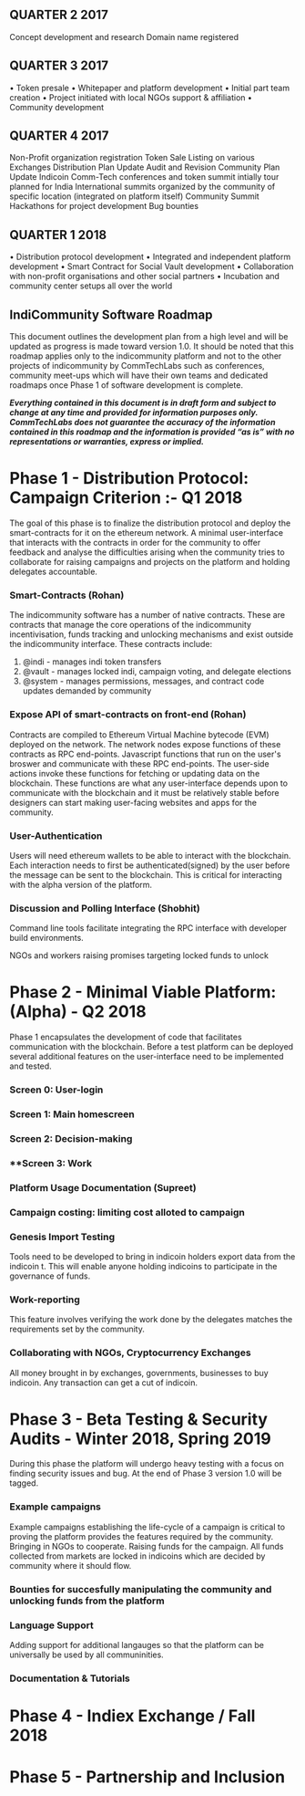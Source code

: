 ## QUARTER 2 2017
Concept development and research
Domain name registered


## QUARTER 3 2017
• Token presale 
• Whitepaper and platform development 
• Initial part team creation 
• Project initiated with local NGOs support & affiliation 
• Community development

## QUARTER 4 2017
Non-Profit organization registration
Token Sale
Listing on various Exchanges
Distribution Plan Update
Audit and Revision
Community Plan Update
Indicoin Comm-Tech conferences and token summit
intially tour planned for India
International summits organized by the community of specific location (integrated on platform itself)
Community Summit
Hackathons for project development
Bug bounties

## QUARTER 1 2018
• Distribution protocol	development 
• Integrated and independent platform development 
• Smart Contract for Social Vault development
• Collaboration with non-profit organisations and other social   partners
• Incubation and community center setups all over the world


IndiCommunity Software Roadmap
------------------------------

This document outlines the development plan from a high level and will be updated as progress is made toward version 1.0. It should be noted that this roadmap applies only to the indicommunity platform and not to the other projects of indicommunity by CommTechLabs such as conferences, community meet-ups which will have their own teams and dedicated roadmaps once Phase 1 of software development is complete.

***Everything contained in this document is in draft form and subject to change at any time and provided for information purposes only. CommTechLabs does not guarantee the accuracy of the information contained in this roadmap and the information is provided “as is” with no representations or warranties, express or implied.***

# Phase 1 - Distribution Protocol: Campaign Criterion :- Q1 2018

The goal of this phase is to finalize the distribution protocol and deploy the smart-contracts for it on the ethereum network. A minimal user-interface that interacts with the contracts in order for the community to offer feedback and analyse the difficulties arising when the community tries to collaborate for raising campaigns and projects on the platform and holding delegates accountable.

### Smart-Contracts (Rohan)

The indicommunity software has a number of native contracts. These are contracts that manage the core operations of the indicommunity incentivisation, funds tracking and unlocking mechanisms and exist outside the indicommunity interface. These contracts include:

  1. @indi - manages indi token transfers
  2. @vault - manages locked indi, campaign voting, and delegate elections
  3. @system - manages permissions, messages, and contract code updates demanded by community

### Expose API of smart-contracts on front-end (Rohan)

Contracts are compiled to Ethereum Virtual Machine bytecode (EVM) deployed on the network. The network nodes expose functions of these contracts as RPC end-points. Javascript functions that run on the user's broswer and communicate with these RPC end-points. The user-side actions invoke these functions for fetching or updating data on the blockchain. These functions are what any user-interface depends upon to communicate with the blockchain and it must be relatively stable before designers can start making user-facing websites and apps for the community.

### User-Authentication

Users will need ethereum wallets to be able to interact with the blockchain. Each interaction needs to first be authenticated(signed) by the user before the message can be sent to the blockchain. This is critical for interacting with the alpha version of the platform.

### Discussion and Polling Interface (Shobhit)

Command line tools facilitate integrating the RPC interface with developer build environments.

NGOs and workers raising promises targeting locked funds to unlock

# Phase 2 - Minimal Viable Platform: (Alpha) - Q2 2018

Phase 1 encapsulates the development of code that facilitates communication with the blockchain. Before a test platform can be deployed several additional features on the user-interface need to be implemented and tested.

### **Screen 0: User-login**

### **Screen 1: Main homescreen**

### **Screen 2: Decision-making**

### **Screen 3: Work


### Platform Usage Documentation (Supreet)

### Campaign costing: limiting cost alloted to campaign

### Genesis Import Testing

Tools need to be developed to bring in indicoin holders export data from the indicoin t. This will enable anyone holding indicoins to participate in the governance of funds.

### Work-reporting

This feature involves verifying the work done by the delegates matches the requirements set by the community.

### Collaborating with NGOs, Cryptocurrency Exchanges 

All money brought in by exchanges, governments, businesses to buy indicoin. Any transaction can get a cut of indicoin.

# Phase 3 - Beta Testing & Security Audits - Winter 2018, Spring 2019

During this phase the platform will undergo heavy testing with a focus on finding security issues and bug. At the end of Phase 3 version 1.0 will be tagged.

### Example campaigns

Example campaigns establishing the life-cycle of a campaign is critical to proving the platform provides the features required by the community.
Bringing in NGOs to cooperate. Raising funds for the campaign. All funds collected from markets are locked in indicoins which are decided by community where it should flow.

### Bounties for succesfully manipulating the community and unlocking funds from the platform


### Language Support

Adding support for additional langauges so that the platform can be universally be used by all communinities.

### Documentation & Tutorials


# Phase 4 - Indiex Exchange / Fall 2018


# Phase 5 - Partnership and Inclusion

